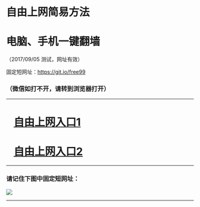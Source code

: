 ﻿# 自由上网简易方法

# 电脑、手机一键翻墙

（2017/09/05 测试，网址有效）

固定短网址：https://git.io/free99

### （微信如打不开，请转到浏览器打开）


***





# &nbsp;&nbsp; <a href="http://ft549927176.fwq-tz1001.xyz/fwqtz01.html?t=090500126764 " target="_blank">自由上网入口1</a>
# &nbsp;&nbsp; <a href="http://ft1839828779.fwq-tz1002.xyz/fwqtz02.html?t=09050018937 " target="_blank">自由上网入口2</a>
***

### 请记住下图中固定短网址：

<img src="https://s3-us-west-2.amazonaws.com/fwq-1001/yjfq-20170905okok.png" /> 


***

